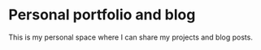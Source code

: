 # Personal portfolio and blog

This is my personal space where I can share my projects and blog posts.
